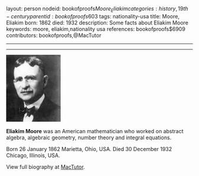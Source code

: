 layout: person
nodeid: bookofproofs$Moore_Eliakim
categories: history,19th-century
parentid: bookofproofs$603
tags: nationality-usa
title: Moore, Eliakim
born: 1862
died: 1932
description: Some facts about Eliakim Moore
keywords: moore, eliakim,nationality usa
references: bookofproofs$6909
contributors: bookofproofs,@MacTutor

---


---

![Moore_Eliakim.jpg](https://github.com/bookofproofs/bookofproofs.github.io/blob/main/_sources/_assets/images/portraits/Moore_Eliakim.jpg?raw=true)

**Eliakim Moore** was an American mathematician who worked on abstract algebra, algebraic geometry, number theory and integral equations.

Born 26 January 1862 Marietta, Ohio, USA. Died 30 December 1932 Chicago, Illinois, USA.


View full biography at [MacTutor](https://mathshistory.st-andrews.ac.uk/Biographies/Moore_Eliakim/).